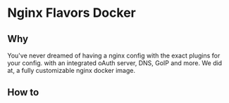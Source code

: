 # Nginx Flavors Docker

## Why

You've never dreamed of having a nginx config with the exact plugins for your config. with an integrated oAuth server, DNS, GoIP and more.
We did at, a fully customizable nginx docker image.

## How to

